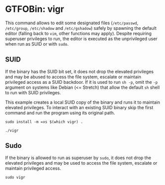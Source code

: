 # GTFOBin: vigr

This command allows to edit some designated files (`/etc/passwd`, `/etc/group`, `/etc/shadow` and `/etc/gshadow`) safely by spawning the default editor (falling back to `vim`, other functions may apply). Despite requiring superuser privileges to run, the editor is executed as the unprivileged user when run as SUID or with `sudo`.

## SUID

If the binary has the SUID bit set, it does not drop the elevated privileges and may be abused to access the file system, escalate or maintain privileged access as a SUID backdoor. If it is used to run `sh -p`, omit the `-p` argument on systems like Debian (<= Stretch) that allow the default `sh` shell to run with SUID privileges.

This example creates a local SUID copy of the binary and runs it to maintain elevated privileges. To interact with an existing SUID binary skip the first command and run the program using its original path.

```
sudo install -m =xs $(which vigr) .

./vigr
```

## Sudo

If the binary is allowed to run as superuser by `sudo`, it does not drop the elevated privileges and may be used to access the file system, escalate or maintain privileged access.

```
sudo vigr
```